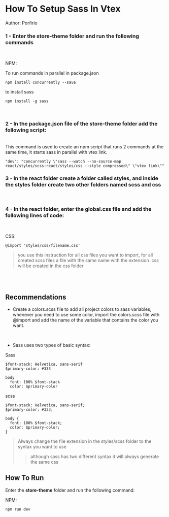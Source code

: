 # How To Setup Sass In Vtex
Author: Porfirio



### 1 - Enter the **store-theme** folder and run the following commands
</br>


NPM:

To run commands in parallel in package.json

~~~
npm install concurrently --save
~~~

to install sass
~~~
npm install -g sass
~~~

</br>

### 2 - In the **package.json** file of the **store-theme** folder add the following script:
</br>
This command is used to create an npm script that runs 2 commands at the same time, it starts sass in parallel with vtex link.

~~~
"dev": "concurrently \"sass --watch --no-source-map react/styles/scss:react/styles/css --style compressed\" \"vtex link\""
~~~

### 3 - In the react folder create a folder called styles, and inside the **styles** folder create two other folders named **scss** and **css**

</br>

### 4 - In the react folder, enter the **global.css** file and add the following lines of code:

</br>

CSS:
~~~
@import 'styles/css/filename.css'
~~~
> you use this instruction for all css files you want to import, for all created scss files a file with the same name with the extension .css will be created in the css folder
</br>

</br>

## Recommendations
- Create a colors.scss file to add all project colors to sass variables, whenever you need to use some color, import the colors.scss file with @import and add the name of the variable that contains the color you want.

</br>

- Sass uses two types of basic syntax:

Sass
~~~
$font-stack: Helvetica, sans-serif
$primary-color: #333

body
  font: 100% $font-stack
  color: $primary-color
~~~

scss
~~~
$font-stack: Helvetica, sans-serif;
$primary-color: #333;

body {
  font: 100% $font-stack;
  color: $primary-color;
}
~~~

> Always change the file extension in the styles/scss folder to the syntax you want to use
>> although sass has two different syntax it will always generate the same css


## How To Run

Enter the **store-theme** folder and run the following command:

NPM:
~~~
npm run dev
~~~
